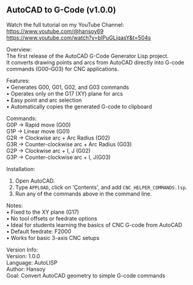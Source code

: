 AutoCAD to G-Code (v1.0.0)
--------------------------

Watch the full tutorial on my YouTube Channel:  
https://www.youtube.com/@hansoy69    
https://www.youtube.com/watch?v=bIPuGLiqasY&t=504s  

Overview:  
The first release of the AutoCAD G-Code Generator Lisp project.  
It converts drawing points and arcs from AutoCAD directly into G-code commands
(G00–G03) for CNC applications.  

Features:  
• Generates G00, G01, G02, and G03 commands  
• Operates only on the G17 (XY) plane for arcs  
• Easy point and arc selection  
• Automatically copies the generated G-code to clipboard  

Commands:  
G0P  → Rapid move (G00)  
G1P  → Linear move (G01)  
G2R  → Clockwise arc + Arc Radius (G02)  
G3R  → Counter-clockwise arc + Arc Radius (G03)  
G2P  → Clockwise arc + I, J (G02)  
G3P  → Counter-clockwise arc + I, J(G03)  

Installation:
1. Open AutoCAD.
2. Type `APPLOAD`, click on 'Çontents', and add `CNC_HELPER_COMMANDS.lsp`.
3. Run any of the commands above in the command line.

Notes:  
• Fixed to the XY plane (G17)  
• No tool offsets or feedrate options  
• Ideal for students learning the basics of CNC G-code from AutoCAD  
• Default feedrate: F2000  
• Works for basic 3-axis CNC setups  

Version Info:  
Version: 1.0.0   
Language: AutoLISP  
Author: Hansoy  
Goal: Convert AutoCAD geometry to simple G-code commands  


